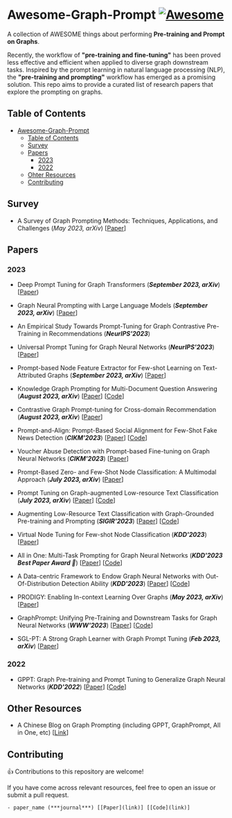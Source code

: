 # Awesome-Graph-Prompt [![Awesome](https://awesome.re/badge.svg)](https://awesome.re)


A collection of AWESOME things about performing **Pre-training and Prompt on Graphs**.

Recently, the workflow of **"pre-training and fine-tuning"** has been proved less effective and efficient when applied to diverse graph downstream tasks.
Inspired by the prompt learning in natural language processing (NLP), the **"pre-training and prompting"** workflow has emerged as a promising solution. This repo aims to provide a curated list of research papers that explore the prompting on graphs.


## Table of Contents

- [Awesome-Graph-Prompt](#awesome-graph-prompt-awesomehttpsawesomerebadgesvghttpsawesomere)
  - [Table of Contents](#table-of-contents)
  - [Survey](#survey)
  - [Papers](#papers) 
    - [2023](#2023)
    - [2022](#2022)
  - [Ohter Resources](#other-resources)
  - [Contributing](#contributing)
  



## Survey

* A Survey of Graph Prompting Methods: Techniques, Applications, and Challenges (*May 2023, arXiv*) [[Paper](https://arxiv.org/abs/2303.07275)]




## Papers

### 2023

* Deep Prompt Tuning for Graph Transformers (***September 2023, arXiv***) [[Paper](https://arxiv.org/abs/2309.10131))
* Graph Neural Prompting with Large Language Models (***September 2023, arXiv***)  [[Paper](https://arxiv.org/pdf/2309.15427.pdf)]
* An Empirical Study Towards Prompt-Tuning for Graph Contrastive Pre-Training in Recommendations (***NeurIPS'2023***) 
* Universal Prompt Tuning for Graph Neural Networks (***NeurIPS'2023***) [[Paper](https://arxiv.org/abs/2209.15240)]
* Prompt-based Node Feature Extractor for Few-shot Learning on Text-Attributed Graphs (***September 2023, arXiv***) [[Paper](https://arxiv.org/abs/2309.02848 )] 
* Knowledge Graph Prompting for Multi-Document Question Answering (***August 2023, arXiv***) [[Paper](https://arxiv.org/abs/2308.11730 )] [[Code](https://github.com/YuWVandy/KG-LLM-MDQA )]
* Contrastive Graph Prompt-tuning for Cross-domain Recommendation (***August 2023, arXiv***) [[Paper](https://arxiv.org/pdf/2308.10685.pdf )]
* Prompt-and-Align: Prompt-Based Social Alignment for Few-Shot Fake News Detection (***CIKM'2023***) [[Paper](https://arxiv.org/pdf/2309.16424.pdf )] [[Code](https://github.com/jiayingwu19/Prompt-and-Align)]
* Voucher Abuse Detection with Prompt-based Fine-tuning on Graph Neural Networks (***CIKM'2023***) [[Paper](https://arxiv.org/abs/2308.10028 )]
  

* Prompt-Based Zero- and Few-Shot Node Classification: A Multimodal Approach (***July 2023, arXiv***) [[Paper](https://arxiv.org/abs/2307.11572 )]
* Prompt Tuning on Graph-augmented Low-resource Text Classification (***July 2023, arXiv***) [[Paper](https://arxiv.org/abs/2307.10230 )] [[Code](https://github.com/WenZhihao666/G2P2-conditional )]
* Augmenting Low-Resource Text Classification with Graph-Grounded Pre-training and Prompting (***SIGIR'2023***) [[Paper](https://arxiv.org/abs/2305.03324 )] [[Code](https://github.com/WenZhihao666/G2P2 )]
* Virtual Node Tuning for Few-shot Node Classification (***KDD'2023***) [[Paper](https://arxiv.org/abs/2306.06063)]
* All in One: Multi-Task Prompting for Graph Neural Networks (***KDD'2023 Best Paper Award 🌟***) [[Paper](https://arxiv.org/abs/2307.01504 )]  [[Code](https://github.com/sheldonresearch/ProG)]
* A Data-centric Framework to Endow Graph Neural Networks with Out-Of-Distribution Detection Ability (***KDD'2023***) [[Paper](http://shichuan.org/doc/150.pdf)] [[Code](https://github.com/BUPT-GAMMA/AAGOD )]
* PRODIGY: Enabling In-context Learning Over Graphs (***May 2023, arXiv***) [[Paper](https://arxiv.org/abs/2305.12600)]
* GraphPrompt: Unifying Pre-Training and Downstream Tasks for Graph Neural Networks (***WWW'2023***) [[Paper](https://dl.acm.org/doi/10.1145/3543507.3583386 )] [[Code](https://github.com/Starlien95/GraphPrompt )]
* SGL-PT: A Strong Graph Learner with Graph Prompt Tuning (***Feb 2023, arXiv***) [[Paper](https://arxiv.org/abs/2302.12449)]


### 2022

* GPPT: Graph Pre-training and Prompt Tuning to Generalize Graph Neural Networks (***KDD'2022***) [[Paper](https://dl.acm.org/doi/10.1145/3534678.3539249 )]  [[Code](https://github.com/MingChen-Sun/GPPT)]


## Other Resources

* A Chinese Blog on Graph Prompting (including GPPT, GraphPrompt, All in One, etc) [[Link](https://mp.weixin.qq.com/s/_Khx87cdN6RGiOGkiUjV8Q)]


## Contributing
👍 Contributions to this repository are welcome! 

If you have come across relevant resources, feel free to open an issue or submit a pull request.
```
- paper_name (***journal***) [[Paper](link)] [[Code](link)]
```

